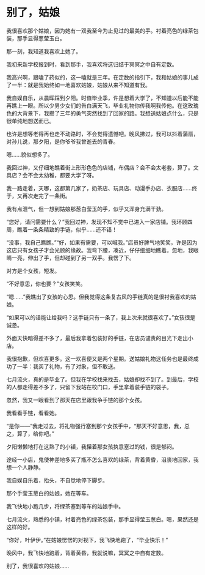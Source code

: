 # 别了，姑娘

我很喜欢那个姑娘，因为她有一双我至今为止见过的最美的手。衬着亮色的绿茶包装，那手显得葱莹玉白。 

那一刻，我知道我喜欢上她了。 

我初来新学校报到时，看到那手，我喜欢将这归结于冥冥之中自有定数。 

我高兴啊，跟嗑了药似的，这一嗑就是三年。在定数的指引下，我和姑娘的事儿成了一半：就是我始终如一地喜欢姑娘，姑娘从来不知道有我。 

我自娱自乐，从晨晖踩到夕阳。时值毕业季，许是想着大学了，不知道以后能不能再瞧上一眼。所以少男少女们的告白满天飞，毕业礼物你传我啊我传他。在这玫瑰色的大背景下，我攒了三年的勇气突然找到了回家的路。我想送姑娘点什么，只是很单纯地想送而已。 

也许是想等老得再也走不动路时，不会觉得遗憾吧。晚风拂过，我可以抖着蒲扇，对孙儿说，那夕阳，是你爷爷我曾逝去的青春。 

嗯……貌似想多了。 

我回过神，又仔细地瞧着街上形形色色的店铺，布偶店？会不会太老套，算了。文具店？会不会太幼稚，都要大学了呀。 

我一路走着，天哪，这都第几家了，奶茶店、玩具店、动漫手办店、衣服店……终于，又再次走完了一条街。 

我有点泄气，但一想到姑娘那葱白莹玉的手，似乎又浑身充满干劲。 

“您好，请问需要什么？”我回过神，发现不知不觉中已进入一家店铺。我环顾四周，瞧着一条条精致的手链，似乎……还不错！ 

“没事，我自己瞧瞧。”“好，如果有需要，可以喊我。”店员好脾气地笑笑，许是因为这店只有女孩子才会光顾的缘故。我弯下腰，凑近，仔仔细细地瞧着。忽地，我眼睛一亮，伸出了手，但却碰到了另一双手。我愣了下。 

对方是个女孩，短发。 

“不好意思，你也要？”女孩笑笑。 

“嗯……”我瞧出了女孩的心思。但我觉得这条复古风的手链真的是很衬我喜欢的姑娘。 

“如果可以的话能让给我吗？这手链只有一条了，我上次来就很喜欢了。”女孩很是诚恳。 

外面天快暗得差不多了，最后我拿着包装好的手链，在店员谴责的目光下走出小店。 

我很抱歉，但欢喜更多。这一欢喜便又是两个星期。送姑娘礼物这任务也是最终成功了一半：我买了礼物，有了对象，但不敢送。 

七月流火，真的是毕业了。但我在学校找来找去，姑娘却找不到了。到最后，学校的人都走得差不多了，只留下我站在校门口，手里拿着装手链的袋子。 

忽然，我又一眼看到了那天在店里跟我争手链的那个女孩。 

我看看手链，看看她。 

“是你——”我走过去，将礼物强行塞到那个女孩手中，“那天不好意思，我，总之，算了，给你吧。” 

夕阳懒懒地打在这熟了的小镇，我攥着那女孩执意塞过的钱，很是郁闷。 

途经一小店，鬼使神差地多买了瓶不怎么喜欢的绿茶，背着黄昏，沮丧地回家，我想一个人静静。 

我自娱自乐着，抬头，不自觉地停下脚步。 

那个手莹玉葱白的姑娘，她在等车。 

我飞快地小跑几步，将绿茶塞到等车的姑娘手中。 

七月流火，熟悉的小镇，衬着亮色的绿茶包装，那手显得莹玉葱白。嗯，果然还是这样的好。 

“你好，叶伊伊。”在姑娘愣愣的对视下，我飞快地跑了，“毕业快乐！” 

晚风中，我飞快地跑着，背着黄昏，我就说嘛，冥冥之中自有定数。 

别了，我很喜欢的姑娘……